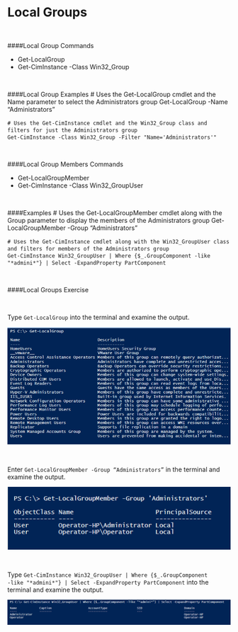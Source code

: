 

# Local Groups 

<br>

####Local Group Commands

- Get-LocalGroup
- Get-CimInstance -Class Win32_Group

<br>

####Local Group Examples
    # Uses the Get-LocalGroup cmdlet and the Name parameter to select the Administrators group
    Get-LocalGroup -Name “Administrators”
    
    # Uses the Get-CimInstance cmdlet and the Win32_Group class and filters for just the Administrators group
    Get-CimInstance -Class Win32_Group -Filter "Name='Administrators'"

<br>

####Local Group Members Commands

- Get-LocalGroupMember
- Get-CimInstance -Class Win32_GroupUser

<br>

####Examples
    # Uses the Get-LocalGroupMember cmdlet along with the Group parameter to display the members of the Administrators group
    Get-LocalGroupMember -Group “Administrators”
    
    # Uses the Get-CimInstance cmdlet along with the Win32_GroupUser class and filters for members of the Administrators group
    Get-CimInstance Win32_GroupUser | Where {$_.GroupComponent -like "*admini*"} | Select -ExpandProperty PartComponent

<br>

####Local Groups Exercise

<br>

Type <code>Get-LocalGroup</code> into the terminal and examine the output.

![](screenshots/ps_snip72.png)

<br>

Enter <code>Get-LocalGroupMember -Group “Administrators”</code> in the terminal and examine the output.

![](screenshots/ps_snip73.png)

<br>

Type <code>Get-CimInstance Win32_GroupUser | Where {$_.GroupComponent -like "\*admini\*"} | Select -ExpandProperty PartComponent</code> into the terminal and examine the output.

![](screenshots/ps_snip74.png)






